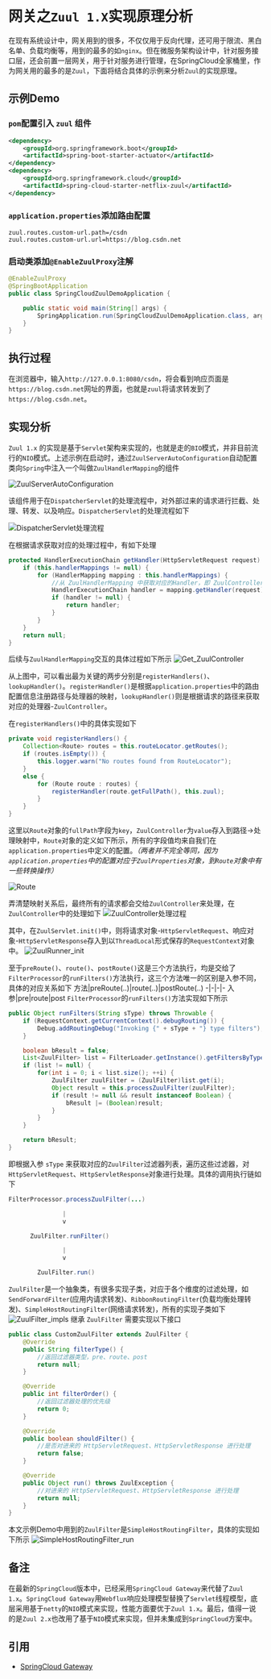 # 网关之`Zuul 1.X`实现原理分析

在现有系统设计中，网关用到的很多，不仅仅用于反向代理，还可用于限流、黑白名单、负载均衡等，用到的最多的如`nginx`。但在微服务架构设计中，针对服务接口层，还会前置一层网关，用于针对服务进行管理，在SpringCloud全家桶里，作为网关用的最多的是`Zuul`，下面将结合具体的示例来分析`Zuul`的实现原理。

## 示例Demo

### **`pom`配置引入 `zuul` 组件**
```xml
<dependency>
    <groupId>org.springframework.boot</groupId>
    <artifactId>spring-boot-starter-actuator</artifactId>
</dependency>
<dependency>
    <groupId>org.springframework.cloud</groupId>
    <artifactId>spring-cloud-starter-netflix-zuul</artifactId>
</dependency>
```

### **`application.properties`添加路由配置**
```
zuul.routes.custom-url.path=/csdn
zuul.routes.custom-url.url=https://blog.csdn.net
```

### **启动类添加`@EnableZuulProxy`注解**
```java
@EnableZuulProxy
@SpringBootApplication
public class SpringCloudZuulDemoApplication {

    public static void main(String[] args) {
        SpringApplication.run(SpringCloudZuulDemoApplication.class, args);
    }
}
```
## 执行过程
在浏览器中，输入`http://127.0.0.1:8080/csdn`，将会看到响应页面是`https://blog.csdn.net`网址的界面，也就是`zuul`将请求转发到了`https://blog.csdn.net`。

## 实现分析

`Zuul 1.x` 的实现是基于`Servlet`架构来实现的，也就是走的`BIO`模式，并非目前流行的`NIO`模式。上述示例在启动时，通过`ZuulServerAutoConfiguration`自动配置类向`Spring`中注入一个叫做`ZuulHandlerMapping`的组件

![ZuulServerAutoConfiguration](./ZuulServerAutoConfiguration.jpg)

该组件用于在`DispatcherServlet`的处理流程中，对外部过来的请求进行拦截、处理、转发、以及响应。`DispatcherServlet`的处理流程如下

![DispatcherServlet处理流程](./DispatcherServlet处理流程.jpg)

在根据请求获取对应的处理过程中，有如下处理
```java
protected HandlerExecutionChain getHandler(HttpServletRequest request) throws Exception {
    if (this.handlerMappings != null) {
        for (HandlerMapping mapping : this.handlerMappings) {
            //从 ZuulHandlerMapping 中获取对应的Handler，即 ZuulController
            HandlerExecutionChain handler = mapping.getHandler(request);
            if (handler != null) {
                return handler;
            }
        }
    }
    return null;
}
```
后续与`ZuulHandlerMapping`交互的具体过程如下所示
![Get_ZuulController](./Get_ZuulController.jpg)

从上图中，可以看出最为关键的两步分别是`registerHandlers()`、`lookupHandler()`。`registerHandler()`是根据`application.properties`中的路由配置信息注册路径与处理器的映射，`lookupHandler()`则是根据请求的路径来获取对应的处理器-`ZuulController`。

在`registerHandlers()`中的具体实现如下
```java
private void registerHandlers() {
    Collection<Route> routes = this.routeLocator.getRoutes();
    if (routes.isEmpty()) {
        this.logger.warn("No routes found from RouteLocator");
    }
    else {
        for (Route route : routes) {
            registerHandler(route.getFullPath(), this.zuul);
        }
    }
}
```
这里以`Route`对象的`fullPath`字段为`key`，`ZuulController`为`value`存入到路径->处理映射中，`Route`对象的定义如下所示，所有的字段值均来自我们在`application.properties`中定义的配置。*（两者并不完全等同，因为`application.properties`中的配置对应于`ZuulProperties`对象，到`Route`对象中有一些转换操作）*

![Route](./Route.jpg)

弄清楚映射关系后，最终所有的请求都会交给`ZuulController`来处理，在`ZuulController`中的处理如下
![ZuulController处理过程](./ZuulController处理过程.jpg)

其中，在`ZuulServlet.init()`中，则将请求对象-`HttpServletRequest`、响应对象-`HttpServletResponse`存入到以`ThreadLocal`形式保存的`RequestContext`对象中。
![ZuulRunner_init](./ZuulRunner_init.jpg)

至于`preRoute()`、`route()`、`postRoute()`这是三个方法执行，均是交给了`FilterProcessor`的`runFilters()`方法执行，这三个方法唯一的区别是入参不同，具体的对应关系如下
方法|preRoute(..)|route(..)|postRoute(..)
-|-|-|-
入参|pre|route|post
`FilterProcessor`的`runFilters()`方法实现如下所示
```java
public Object runFilters(String sType) throws Throwable {
    if (RequestContext.getCurrentContext().debugRouting()) {
        Debug.addRoutingDebug("Invoking {" + sType + "} type filters");
    }

    boolean bResult = false;
    List<ZuulFilter> list = FilterLoader.getInstance().getFiltersByType(sType);
    if (list != null) {
        for(int i = 0; i < list.size(); ++i) {
            ZuulFilter zuulFilter = (ZuulFilter)list.get(i);
            Object result = this.processZuulFilter(zuulFilter);
            if (result != null && result instanceof Boolean) {
                bResult |= (Boolean)result;
            }
        }
    }

    return bResult;
}
```
即根据入参 `sType` 来获取对应的`ZuulFilter`过滤器列表，遍历这些过滤器，对`HttpServletRequest`、`HttpServletResponse`对象进行处理。具体的调用执行链如下

```java
FilterProcessor.processZuulFilter(...)

               |
               v

      ZuulFilter.runFilter()

               |
               v

        ZuulFilter.run()
```
`ZuulFilter`是一个抽象类，有很多实现子类，对应于各个维度的过滤处理，如`SendForwardFilter`(应用内请求转发)、`RibbonRoutingFilter`(负载均衡处理转发)、`SimpleHostRoutingFilter`(网络请求转发)，所有的实现子类如下
![ZuulFilter_impls](./ZuulFilter_impls.jpg)
继承 `ZuulFilter` 需要实现以下接口
```java
public class CustomZuulFilter extends ZuulFilter {
    @Override
    public String filterType() {
        //返回过滤器类型，pre、route、post
        return null;
    }

    @Override
    public int filterOrder() {
        //返回过滤器处理的优先级
        return 0;
    }

    @Override
    public boolean shouldFilter() {
        //是否对进来的 HttpServletRequest、HttpServletResponse 进行处理
        return false;
    }

    @Override
    public Object run() throws ZuulException {
        //对进来的 HttpServletRequest、HttpServletResponse 进行处理
        return null;
    }
}
```
本文示例Demo中用到的`ZuulFilter`是`SimpleHostRoutingFilter`，具体的实现如下所示
![SimpleHostRoutingFilter_run](./SimpleHostRoutingFilter_run.jpg)

## 备注
在最新的`SpringCloud`版本中，已经采用`SpringCloud Gateway`来代替了`Zuul 1.x`。`SpringCloud Gateway`用`Webflux`响应处理模型替换了`Servlet`线程模型，底层采用基于`netty`的`NIO`模式来实现，性能方面要优于`Zuul 1.x`。最后，值得一说的是`Zuul 2.x`也改用了基于`NIO`模式来实现，但并未集成到`SpringCloud`方案中。

## 引用

+ [SpringCloud Gateway](https://www.cnblogs.com/crazymakercircle/p/11704077.html)
